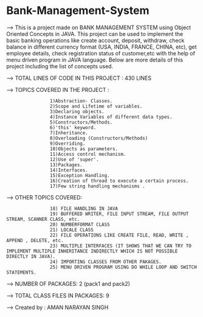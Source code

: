# Bank-Management-System
--> This is a project made on BANK MANAGEMENT SYSTEM using Object Oriented Concepts in JAVA. This project can be used to implement the basic banking operations like create account, deposit, withdraw, check balance in different currency format (USA, INDIA, FRANCE, CHINA, etc), get employee details, check registration status of customer,etc with the help of menu driven program in JAVA language. Below are more details of this project including the list of concepts used.

--> TOTAL LINES OF CODE IN THIS PROJECT : 430 LINES


--> TOPICS COVERED IN THE PROJECT :

					1)Abstraction- Classes.
					2)Scope and Lifetime of variables.
					3)Declaring objects.
					4)Instance Variables of different data types.
					5)Constructors/Methods.
					6)'this' keyword.
					7)Inheritance.
					8)Overloading (Constructors/Methods)
					9)Overriding.
					10)Objects as parameters.
					11)Access control mechanism.
					12)Use of 'super'.
					13)Packages.
					14)Interfaces.
					15)Exception Handling.
					16)Creation of thread to execute a certain process.
					17)Few string handling mechanisms . 

--> OTHER TOPICS COVERED:

					18) FILE HANDLING IN JAVA 
					19) BUFFERED WRITER, FILE INPUT STREAM, FILE OUTPUT STREAM, SCANNER CLASS, etc.
					20) NUMBERFORMAT CLASS 
					21) LOCALE CLASS
					22) FILE OPERATIONS LIKE CREATE FILE, READ, WRITE , APPEND , DELETE, etc.
					23) MULTIPLE INTERFACES (IT SHOWS THAT WE CAN TRY TO IMPLEMENT MULTIPLE INHERITANCE INDIRECTLY WHICH IS NOT POSSIBLE DIRECTLY IN JAVA).
					24) IMPORTING CLASSES FROM OTHER PAKAGES.
					25) MENU DRIVEN PROGRAM USING DO WHILE LOOP AND SWITCH STATEMENTS.
					
					
--> NUMBER OF PACKAGES: 2 (pack1 and pack2)

--> TOTAL CLASS FILES IN PACKAGES: 9

--> Created by : AMAN NARAYAN SINGH
